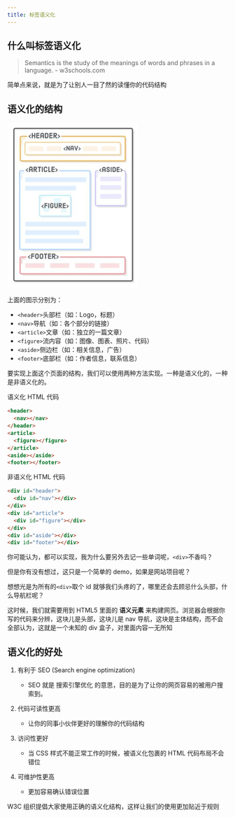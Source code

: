 ```yaml
---
title: 标签语义化
---
```


## 什么叫标签语义化

> Semantics is the study of the meanings of words and phrases in a language. - w3schools.com

简单点来说，就是为了让别人一目了然的读懂你的代码结构

## 语义化的结构

![标签语义化](./images/tags-semantization/h2.jpg)

上面的图示分别为：

- `<header>`头部栏（如：Logo，标题）
- `<nav>`导航（如：各个部分的链接）
- `<article>`文章（如：独立的一篇文章）
- `<figure>`流内容（如：图像、图表、照片、代码）
- `<aside>`侧边栏（如：相关信息，广告）
- `<footer>`底部栏（如：作者信息，联系信息）

要实现上面这个页面的结构，我们可以使用两种方法实现。一种是语义化的，一种是非语义化的。

语义化 HTML 代码

```html
<header>
  <nav></nav>
</header>
<article>
  <figure></figure>
</article>
<aside></aside>
<footer></footer>
```

非语义化 HTML 代码

```html
<div id="header">
  <div id="nav"></div>
</div>
<div id="article">
  <div id="figure"></div>
</div>
<div id="aside"></div>
<div id="footer"></div>
```

你可能认为，都可以实现，我为什么要另外去记一些单词呢，`<div>`不香吗？

但是你有没有想过，这只是一个简单的 demo，如果是网站项目呢？

想想光是为所有的`<div>`取个 id 就够我们头疼的了，哪里还会去顾忌什么头部，什么导航栏呢？

这时候，我们就需要用到 HTML5 里面的 **语义元素** 来构建网页。浏览器会根据你写的代码来分辨，这块儿是头部，这块儿是 nav 导航，这块是主体结构，而不会全部认为，这就是一个未知的 div 盒子，对里面内容一无所知

## 语义化的好处

1. 有利于 SEO (Search engine optimization)

   - SEO 就是 搜索引擎优化 的意思，目的是为了让你的网页容易的被用户搜索到。

2. 代码可读性更高

   - 让你的同事小伙伴更好的理解你的代码结构

3. 访问性更好

   - 当 CSS 样式不能正常工作的时候，被语义化包裹的 HTML 代码布局不会错位

4. 可维护性更高

   - 更加容易确认错误位置

W3C 组织提倡大家使用正确的语义化结构，这样让我们的使用更加贴近于规则
